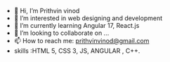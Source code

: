 - 👋 Hi, I’m Prithvin vinod
- 👀 I’m interested in web designing and development
- 🌱 I’m currently learning Angular 17, React.js
- 💞️ I’m looking to collaborate on ...
- 📫 How to reach me: prithvinvinod@gmail.com
- skills :HTML 5, CSS 3, JS, ANGULAR , C++.


<!---
prithvinvinod-github/prithvinvinod-github is a ✨ special ✨ repository because its `README.md` (this file) appears on your GitHub profile.
You can click the Preview link to take a look at your changes.
--->
